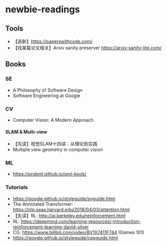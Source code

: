 # newbie-readings

## Tools
* 【追新】https://paperswithcode.com/
* 【找某篇论文相关】Arxiv sanity preserver https://arxiv-sanity-lite.com/

## Books
### SE
* A Philosophy of Software Design
* Software Engineering at Google
### CV
* Computer Vision: A Modern Approach
#### SLAM & Multi-view
* 【先读】视觉SLAM十四讲：从理论到实践
* Multiple view geometry in computer vision

### ML
* https://probml.github.io/pml-book/

### Tutorials
* https://google.github.io/styleguide/pyguide.html
* The Annotated Transformer: https://nlp.seas.harvard.edu/2018/04/03/attention.html
* 【先读】RL: http://ai.berkeley.edu/reinforcement.html
* RL: https://deepmind.com/learning-resources/-introduction-reinforcement-learning-david-silver
* CG: https://www.bilibili.com/video/BV1X7411F744 (Games 101)
* https://google.github.io/styleguide/cppguide.html
